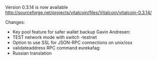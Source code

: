 Version 0.3.14 is now available
http://sourceforge.net/projects/vitalcoin/files/Vitalcoin/vitalcoin-0.3.14/

Changes:
* Key pool feature for safer wallet backup
Gavin Andresen:
* TEST network mode with switch -testnet
* Option to use SSL for JSON-RPC connections on unix/osx
* validateaddress RPC command
eurekafag:
* Russian translation
